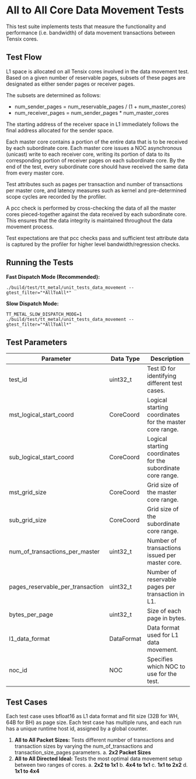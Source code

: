 # All to All Core Data Movement Tests

This test suite implements tests that measure the functionality and performance (i.e. bandwidth) of data movement transactions between Tensix cores.

## Test Flow

L1 space is allocated on all Tensix cores involved in the data movement test. Based on a given number of reservable pages, subsets of these pages are designated as either sender pages or receiver pages.

The subsets are determined as follows:
- num_sender_pages = num_reservable_pages / (1 + num_master_cores)
- num_receiver_pages = num_sender_pages * num_master_cores

The starting address of the receiver space in L1 immediately follows the final address allocated for the sender space.

Each master core contains a portion of the entire data that is to be received by each subordinate core.
Each master core issues a NOC asynchronous (unicast) write to each receiver core, writing its portion of data to its corresponding portion of receiver pages on each subordinate core.
By the end of the test, every subordinate core should have received the same data from every master core.

Test attributes such as pages per transaction and number of transactions per master core, and latency measures such as kernel and pre-determined scope cycles are recorded by the profiler.

A pcc check is performed by cross-checking the data of all the master cores pieced-together against the data received by each subordinate core. This ensures that the data integrity is maintained throughout the data movement process.

Test expectations are that pcc checks pass and sufficient test attribute data is captured by the profiler for higher level bandwidth/regression checks.

## Running the Tests
**Fast Dispatch Mode (Recommended):**
```
./build/test/tt_metal/unit_tests_data_movement --gtest_filter="*AllToAll*"
```

**Slow Dispatch Mode:**
```
TT_METAL_SLOW_DISPATCH_MODE=1 ./build/test/tt_metal/unit_tests_data_movement --gtest_filter="*AllToAll*"
```

## Test Parameters
| Parameter                         | Data Type             | Description                                                               |
| --------------------------------- | --------------------- | ------------------------------------------------------------------------- |
| test_id                           | uint32_t              | Test ID for identifying different test cases.                             |
| mst_logical_start_coord           | CoreCoord             | Logical starting coordinates for the master core range.                   |
| sub_logical_start_coord           | CoreCoord             | Logical starting coordinates for the subordinate core range.              |
| mst_grid_size                     | CoreCoord             | Grid size of the master core range.                                       |
| sub_grid_size                     | CoreCoord             | Grid size of the subordinate core range.                                  |
| num_of_transactions_per_master    | uint32_t              | Number of transactions issued per master core.                            |
| pages_reservable_per_transaction  | uint32_t              | Number of reservable pages per transaction in L1.                         |
| bytes_per_page                    | uint32_t              | Size of each page in bytes.                                               |
| l1_data_format                    | DataFormat            | Data format used for L1 data movement.                                    |
| noc_id                            | NOC                   | Specifies which NOC to use for the test.                                  |

## Test Cases
Each test case uses bfloat16 as L1 data format and flit size (32B for WH, 64B for BH) as page size. Each test case has multiple runs, and each run has a unique runtime host id, assigned by a global counter.

1. **All to All Packet Sizes:** Tests different number of transactions and transaction sizes by varying the num_of_transactions and transaction_size_pages parameters.
a. **2x2 Packet Sizes**
2. **All to All Directed Ideal:** Tests the most optimal data movement setup between two ranges of cores.
a. **2x2 to 1x1**
b. **4x4 to 1x1**
c. **1x1 to 2x2**
d. **1x1 to 4x4**
